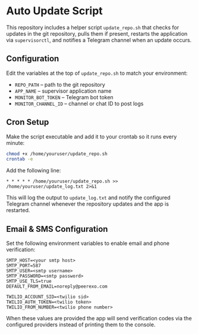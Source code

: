 # Auto Update Script

This repository includes a helper script `update_repo.sh` that checks for updates
in the git repository, pulls them if present, restarts the application via
`supervisorctl`, and notifies a Telegram channel when an update occurs.

## Configuration

Edit the variables at the top of `update_repo.sh` to match your environment:

- `REPO_PATH` – path to the git repository
- `APP_NAME` – supervisor application name
- `MONITOR_BOT_TOKEN` – Telegram bot token
- `MONITOR_CHANNEL_ID` – channel or chat ID to post logs

## Cron Setup

Make the script executable and add it to your crontab so it runs every minute:

```bash
chmod +x /home/youruser/update_repo.sh
crontab -e
```

Add the following line:

```cron
* * * * * /home/youruser/update_repo.sh >> /home/youruser/update_log.txt 2>&1
```

This will log the output to `update_log.txt` and notify the configured Telegram
channel whenever the repository updates and the app is restarted.

## Email & SMS Configuration

Set the following environment variables to enable email and phone verification:

```
SMTP_HOST=<your smtp host>
SMTP_PORT=587
SMTP_USER=<smtp username>
SMTP_PASSWORD=<smtp password>
SMTP_USE_TLS=true
DEFAULT_FROM_EMAIL=noreply@peerexo.com

TWILIO_ACCOUNT_SID=<twilio sid>
TWILIO_AUTH_TOKEN=<twilio token>
TWILIO_FROM_NUMBER=<twilio phone number>
```

When these values are provided the app will send verification codes via the configured providers instead of printing them to the console.


